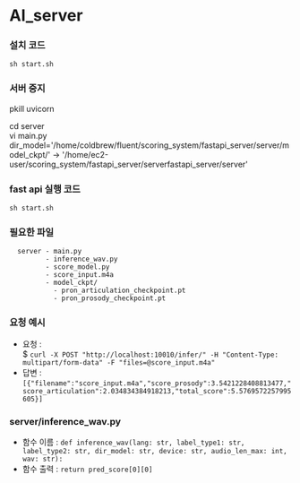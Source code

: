 # AI_server

### 설치 코드
`sh start.sh`
### 서버 중지  
pkill uvicorn

cd server  
vi main.py  
dir_model='/home/coldbrew/fluent/scoring_system/fastapi_server/server/model_ckpt/' -> '/home/ec2-user/scoring_system/fastapi_server/serverfastapi_server/server'
### fast api 실행 코드
`sh start.sh`

### 필요한 파일
```
  server - main.py
         - inference_wav.py
         - score_model.py
         - score_input.m4a
         - model_ckpt/
           - pron_articulation_checkpoint.pt
           - pron_prosody_checkpoint.pt
```

### 요청 예시
- 요청 :   
$ `curl -X POST "http://localhost:10010/infer/" -H "Content-Type: multipart/form-data" -F "files=@score_input.m4a"  `
- 답변 :   
`[{"filename":"score_input.m4a","score_prosody":3.5421228408813477,"score_articulation":2.034834384918213,"total_score":5.5769572257995605}]`  


### server/inference_wav.py
- 함수 이름 : `def inference_wav(lang: str, label_type1: str, label_type2: str, dir_model: str, device: str, audio_len_max: int, wav: str): ` 
- 함수 출력 : `return pred_score[0][0]`